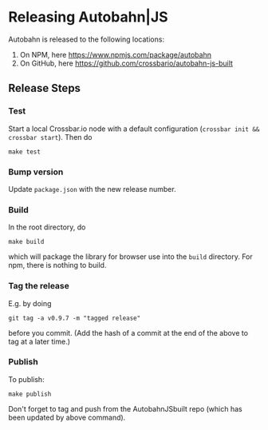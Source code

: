 # Releasing Autobahn|JS

Autobahn is released to the following locations:

1. On NPM, here https://www.npmjs.com/package/autobahn
2. On GitHub, here https://github.com/crossbario/autobahn-js-built

## Release Steps

### Test

Start a local Crossbar.io node with a default configuration (`crossbar init && crossbar start`). Then do

```
make test
```

### Bump version

Update `package.json` with the new release number.


### Build

In the root directory, do

```
make build
```

which will package the library for browser use into the `build` directory. For npm, there is nothing to build.


### Tag the release

E.g. by doing

```
git tag -a v0.9.7 -m "tagged release"
```

before you commit. (Add the hash of a commit at the end of the above to tag at a later time.)


### Publish

To publish:

```
make publish
```

Don't forget to tag and push from the AutobahnJSbuilt repo (which has been updated by above command).
